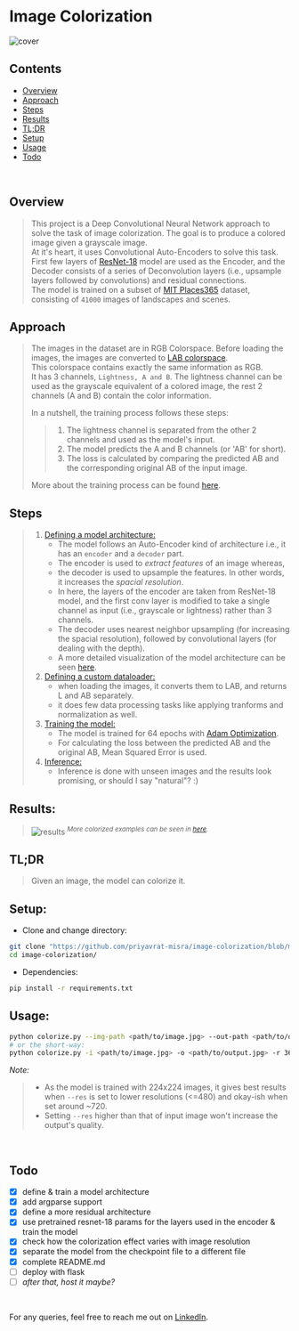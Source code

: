 # Image Colorization

![cover](https://github.com/priyavrat-misra/image-colorization/blob/master/images/colorized/bnw_col.png?raw=true "an eye-candy")

## Contents
- [Overview](#overview)
- [Approach](#approach)
- [Steps](#steps)
- [Results](#results)
- [TL;DR](#tldr)
- [Setup](#setup)
- [Usage](#usage)
- [Todo](#todo)

<br>

## Overview
> This project is a Deep Convolutional Neural Network approach to solve the task of image colorization.
> The goal is to produce a colored image given a grayscale image.<br>
> At it's heart, it uses Convolutional Auto-Encoders to solve this task.
> First few layers of [ResNet-18](https://arxiv.org/abs/1512.03385) model are used as the Encoder,
> and the Decoder consists of a series of Deconvolution layers (i.e., upsample layers followed by convolutions) and residual connections.<br>
> The model is trained on a subset of [MIT Places365](http://places2.csail.mit.edu/index.html) dataset, consisting of `41000` images of landscapes and scenes.

## Approach
> The images in the dataset are in RGB Colorspace.
> Before loading the images, the images are converted to [LAB colorspace](https://en.wikipedia.org/wiki/CIELAB_color_space).<br>
> This colorspace contains exactly the same information as RGB.<br>
> It has 3 channels, `Lightness, A and B`.
> The lightness channel can be used as the grayscale equivalent of a colored image,
> the rest 2 channels (A and B) contain the color information.<br>
>
> In a nutshell, the training process follows these steps:
>> 1. The lightness channel is separated from the other 2 channels and used as the model's input.
>> 2. The model predicts the A and B channels (or 'AB' for short).
>> 3. The loss is calculated by comparing the predicted AB and the corresponding original AB of the input image.
>
> More about the training process can be found [here](https://github.com/priyavrat-misra/image-colorization/blob/master/train.ipynb "train.ipynb").

## Steps
> 1. [Defining a model architecture:](https://github.com/priyavrat-misra/image-colorization/blob/master/network.py "network.py")
>    - The model follows an Auto-Encoder kind of architecture i.e., it has an `encoder` and a `decoder` part.
>    - The encoder is used to _extract features_ of an image whereas,
>    - the decoder is used to upsample the features. In other words, it increases the _spacial resolution_.
>    - In here, the layers of the encoder are taken from ResNet-18 model, and the first conv layer is modified to take a single channel as input (i.e., grayscale or lightness) rather than 3 channels.
>    - The decoder uses nearest neighbor upsampling (for increasing the spacial resolution),
>     followed by convolutional layers (for dealing with the depth).
>    - A more detailed visualization of the model architecture can be seen [here](https://github.com/priyavrat-misra/image-colorization/blob/master/images/architecture.png?raw=true 'after all "A picture is worth a thousand words" :)').
> 2. [Defining a custom dataloader:](https://github.com/priyavrat-misra/image-colorization/blob/master/utils.py "utils.GrayscaleImageFolder")
>    - when loading the images, it converts them to LAB, and returns L and AB separately.
>    - it does few data processing tasks like applying tranforms and normalization as well.
> 3. [Training the model:](https://github.com/priyavrat-misra/image-colorization/blob/master/train.ipynb "train.ipynb")
>    - The model is trained for 64 epochs with [Adam Optimization](https://arxiv.org/abs/1412.6980).
>    - For calculating the loss between the predicted AB and the original AB, Mean Squared Error is used.
> 4. [Inference:](https://github.com/priyavrat-misra/image-colorization/blob/master/inference.ipynb "inference.ipynb")
>    - Inference is done with unseen images and the results look promising, or should I say "natural"? :)

## Results:
> ![results](https://github.com/priyavrat-misra/image-colorization/blob/master/images/results.png?raw=true)
> _<sup>More colorized examples can be seen in [here](https://github.com/priyavrat-misra/image-colorization/blob/master/images/colorized/).<sup>_

## TL;DR
> Given an image, the model can colorize it.

## Setup:
- Clone and change directory:
```bash
git clone "https://github.com/priyavrat-misra/image-colorization/blob/master/images"
cd image-colorization/
```
- Dependencies:
```bash
pip install -r requirements.txt
```

## Usage:
```bash
python colorize.py --img-path <path/to/image.jpg> --out-path <path/to/output.jpg> --res 360
# or the short-way:
python colorize.py -i <path/to/image.jpg> -o <path/to/output.jpg> -r 360
```

_Note:_
> - As the model is trained with 224x224 images, it gives best results when `--res` is set to lower resolutions (<=480) and okay-ish when set around ~720.
> - Setting `--res` higher than that of input image won't increase the output's quality.

<br>

## Todo
- [x] define & train a model architecture
- [x] add argparse support
- [x] define a more residual architecture
- [x] use pretrained resnet-18 params for the layers used in the encoder & train the model
- [x] check how the colorization effect varies with image resolution
- [x] separate the model from the checkpoint file to a different file
- [x] complete README.md
- [ ] deploy with flask
- [ ] _after that, host it maybe?_

<br>

For any queries, feel free to reach me out on [LinkedIn](https://linkedin.com/in/priyavrat-misra/).